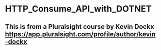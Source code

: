 ﻿# HTTP_Consume_API_with_DOTNET

## This is from a Pluralsight course by Kevin Dockx https://app.pluralsight.com/profile/author/kevin-dockx
